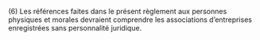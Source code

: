 (6) Les références faites dans le présent règlement aux personnes physiques et morales devraient comprendre les associations d’entreprises enregistrées sans personnalité juridique.